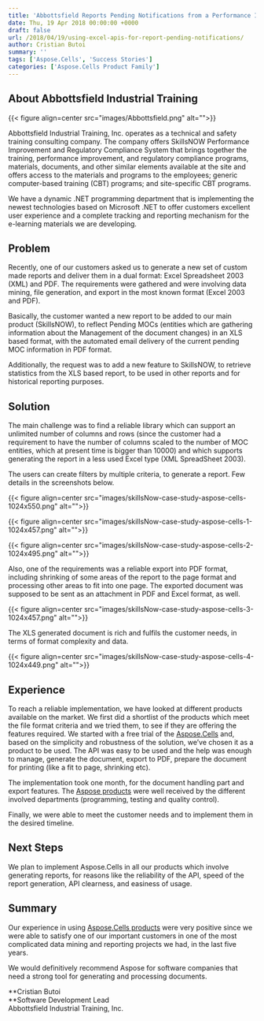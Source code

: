 ```yaml
---
title: 'Abbottsfield Reports Pending Notifications from a Performance Improvement and Regulatory Compliance System'
date: Thu, 19 Apr 2018 00:00:00 +0000
draft: false
url: /2018/04/19/using-excel-apis-for-report-pending-notifications/
author: Cristian Butoi
summary: ''
tags: ['Aspose.Cells', 'Success Stories']
categories: ['Aspose.Cells Product Family']
---
```


## About Abbottsfield Industrial Training



{{< figure align=center src="images/Abbottsfield.png" alt="">}}


Abbottsfield Industrial Training, Inc. operates as a technical and safety training consulting company. The company offers SkillsNOW Performance Improvement and Regulatory Compliance System that brings together the training, performance improvement, and regulatory compliance programs, materials, documents, and other similar elements available at the site and offers access to the materials and programs to the employees; generic computer-based training (CBT) programs; and site-specific CBT programs.

We have a dynamic .NET programming department that is implementing the newest technologies based on Microsoft .NET to offer customers excellent user experience and a complete tracking and reporting mechanism for the e-learning materials we are developing.

## Problem

Recently, one of our customers asked us to generate a new set of custom made reports and deliver them in a dual format: Excel Spreadsheet 2003 (XML) and PDF. The requirements were gathered and were involving data mining, file generation, and export in the most known format (Excel 2003 and PDF).

Basically, the customer wanted a new report to be added to our main product (SkillsNOW), to reflect Pending MOCs (entities which are gathering information about the Management of the document changes) in an XLS based format, with the automated email delivery of the current pending MOC information in PDF format.

Additionally, the request was to add a new feature to SkillsNOW, to retrieve statistics from the XLS based report, to be used in other reports and for historical reporting purposes.

## Solution

The main challenge was to find a reliable library which can support an unlimited number of columns and rows (since the customer had a requirement to have the number of columns scaled to the number of MOC entities, which at present time is bigger than 10000) and which supports generating the report in a less used Excel type (XML SpreadSheet 2003).

The users can create filters by multiple criteria, to generate a report. Few details in the screenshots below.



{{< figure align=center src="images/skillsNow-case-study-aspose-cells-1024x550.png" alt="">}}




{{< figure align=center src="images/skillsNow-case-study-aspose-cells-1-1024x457.png" alt="">}}




{{< figure align=center src="images/skillsNow-case-study-aspose-cells-2-1024x495.png" alt="">}}


Also, one of the requirements was a reliable export into PDF format, including shrinking of some areas of the report to the page format and processing other areas to fit into one page. The exported document was supposed to be sent as an attachment in PDF and Excel format, as well.



{{< figure align=center src="images/skillsNow-case-study-aspose-cells-3-1024x457.png" alt="">}}


The XLS generated document is rich and fulfils the customer needs, in terms of format complexity and data.



{{< figure align=center src="images/skillsNow-case-study-aspose-cells-4-1024x449.png" alt="">}}


## Experience

To reach a reliable implementation, we have looked at different products available on the market. We first did a shortlist of the products which meet the file format criteria and we tried them, to see if they are offering the features required. We started with a free trial of the [Aspose.Cells][1] and, based on the simplicity and robustness of the solution, we’ve chosen it as a product to be used. The API was easy to be used and the help was enough to manage, generate the document, export to PDF, prepare the document for printing (like a fit to page, shrinking etc).

The implementation took one month, for the document handling part and export features. The [Aspose products][2] were well received by the different involved departments (programming, testing and quality control).

Finally, we were able to meet the customer needs and to implement them in the desired timeline.

## Next Steps

We plan to implement Aspose.Cells in all our products which involve generating reports, for reasons like the reliability of the API, speed of the report generation, API clearness, and easiness of usage.

## Summary

Our experience in using [Aspose.Cells products][3] were very positive since we were able to satisfy one of our important customers in one of the most complicated data mining and reporting projects we had, in the last five years.

We would definitively recommend Aspose for software companies that need a strong tool for generating and processing documents.

**Cristian Butoi  
**Software Development Lead  
Abbottsfield Industrial Training, Inc.




[1]: https://products.aspose.com/cells
[2]: https://products.aspose.com/
[3]: https://products.aspose.com/cells/family




